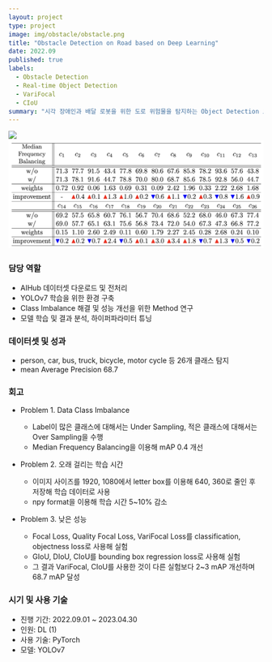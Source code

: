 ```yaml
---
layout: project
type: project
image: img/obstacle/obstacle.png
title: "Obstacle Detection on Road based on Deep Learning"
date: 2022.09
published: true
labels:
  - Obstacle Detection
  - Real-time Object Detection
  - VariFocal
  - CIoU
summary: "시각 장애인과 배달 로봇을 위한 도로 위험물을 탐지하는 Object Detection 모델 구축"
---
```


<img class="img-fluid" src="../img/obstacle/obstacle_ex.png">
<img class="img-fluid" src="../img/obstacle/obstacle_median.png">


### 담당 역할  
- AIHub 데이터셋 다운로드 및 전처리
- YOLOv7 학습을 위한 환경 구축
- Class Imbalance 해결 및 성능 개선을 위한 Method 연구
- 모델 학습 및 결과 분석, 하이퍼파라미터 튜닝


### 데이터셋 및 성과
- person, car, bus, truck, bicycle, motor cycle 등 26개 클래스 탐지
- mean Average Precision 68.7


### 회고
- Problem 1. Data Class Imbalance
  - Label이 많은 클래스에 대해서는 Under Sampling, 적은 클래스에 대해서는 Over Sampling을 수행
  - Median Frequency Balancing을 이용해 mAP 0.4 개선

- Problem 2. 오래 걸리는 학습 시간
  - 이미지 사이즈를 1920, 1080에서 letter box를 이용해 640, 360로 줄인 후 저장해 학습 데이터로 사용
  - npy format을 이용해 학습 시간 5~10% 감소
  
- Problem 3. 낮은 성능
  - Focal Loss, Quality Focal Loss, VariFocal Loss를 classification, objectness loss로 사용해 실험
  - GIoU, DIoU, CIoU를 bounding box regression loss로 사용해 실험
  - 그 결과 VariFocal, CIoU를 사용한 것이 다른 실험보다 2~3 mAP 개선하며 68.7 mAP 달성


### 시기 및 사용 기술
- 진행 기간: 2022.09.01 ~ 2023.04.30
- 인원: DL (1)
- 사용 기술: PyTorch
- 모델: YOLOv7
